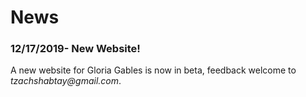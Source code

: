 # News

### 12/17/2019- New Website!

A new website for Gloria Gables is now in beta, feedback welcome to _tzachshabtay@gmail.com_.